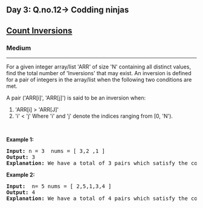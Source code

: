 <h2>Day 3: Q.no.12-> Codding ninjas</h2>

<h2><a href="https://www.codingninjas.com/codestudio/problems/count-inversions_8230680?challengeSlug=striver-sde-challenge&leftPanelTab=0"> Count Inversions </a></h2><h3>Medium</h3><hr><div><p>For a given integer array/list 'ARR' of size 'N' containing all distinct values, find the total number of 'Inversions' that may exist.
An inversion is defined for a pair of integers in the array/list when the following two conditions are met.
  
A pair ('ARR[i]', 'ARR[j]') is said to be an inversion when:
1. 'ARR[i] > 'ARR[J]'
2. 'i' < 'j'
Where 'i' and 'j' denote the indices ranging from [0, 'N').</p>
  
<p>&nbsp;</p>
<p><strong class="example">Example 1:</strong></p>

<pre><strong>Input:</strong> n = 3  nums = [ 3,2 ,1 ]
<strong>Output:</strong> 3
<strong>Explanation:</strong> We have a total of 3 pairs which satisfy the condition of inversion. (3, 2), (2, 1) and (3, 1).
</pre>

<p><strong class="example">Example 2:</strong></p>

<pre><strong>Input:</strong>  n= 5 nums = [ 2,5,1,3,4 ] 
<strong>Output:</strong> 4
<strong>Explanation:</strong> We have a total of 4 pairs which satisfy the condition of inversion. (2, 1), (5, 1), (5, 3) and (5, 4).
</pre>
